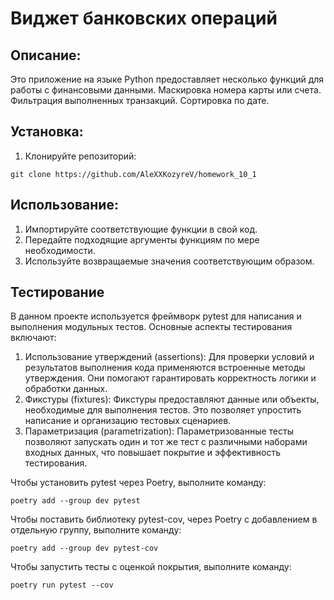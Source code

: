 # Виджет банковских операций

## Описание:

Это приложение на языке Python предоставляет несколько функций для работы с финансовыми данными.
Маскировка номера карты или счета.
Фильтрация выполненных транзакций.
Сортировка по дате.

## Установка:

1. Клонируйте репозиторий:
```
git clone https://github.com/AleXXKozyreV/homework_10_1
```

## Использование:

1. Импортируйте соответствующие функции в свой код.
2. Передайте подходящие аргументы функциям по мере необходимости.
3. Используйте возвращаемые значения соответствующим образом.

## Тестирование
В данном проекте используется фреймворк pytest для написания и выполнения модульных тестов. Основные аспекты тестирования включают:

1. Использование утверждений (assertions): Для проверки условий и результатов выполнения кода применяются встроенные методы утверждения. Они помогают гарантировать корректность логики и обработки данных.
2. Фикстуры (fixtures): Фикстуры предоставляют данные или объекты, необходимые для выполнения тестов. Это позволяет упростить написание и организацию тестовых сценариев.
3. Параметризация (parametrization): Параметризованные тесты позволяют запускать один и тот же тест с различными наборами входных данных, что повышает покрытие и эффективность тестирования.

Чтобы установить pytest через Poetry, выполните команду:
```
poetry add --group dev pytest
```

Чтобы поставить библиотеку pytest-cov, через Poetry с добавлением в отдельную группу, выполните команду:
```
poetry add --group dev pytest-cov
```

Чтобы запустить тесты с оценкой покрытия, выполните команду:
```
poetry run pytest --cov
```